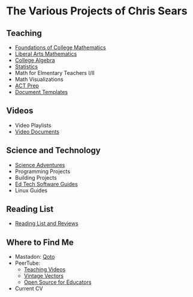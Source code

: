 # The Various Projects of Chris Sears

## Teaching

* [Foundations of College Mathematics](/foundations/foundations.md)
* [Liberal Arts Mathematics](./liberal_arts_math/liberal_arts_mathematics.md)
* [College Algebra](./college_algebra/college_algebra.md)
* [Statistics](./statistics/statistics.md)
* Math for Elmentary Teachers I/II
* Math Visualizations
* [ACT Prep](./act_prep/act_prep.md)
* [Document Templates](./templates/templates.md)

## Videos
* Video Playlists
* [Video Documents](./peertube_materials/PeerTube.md)

## Science and Technology
* [Science Adventures](./science_adventures/ScienceAdventures.md)
* Programming Projects
* Building Projects
* [Ed Tech Software Guides ](./software_guides/guides.md)
* Linux Guides

## Reading List
* [Reading List and Reviews](./reading/reading.md)	

## Where to Find Me
* Mastadon: [Qoto](https://qoto.org/@OmegaLimit)
* PeerTube:
	- [Teaching Videos](https://spectra.video/c/chris_sears_teaching/videos)
	- [Vintage Vectors](https://spectra.video/c/chris_sears_fun/videos)
	- [Open Source for Educators](https://spectra.video/c/chirs_sears_technology/videos)
* Current CV
